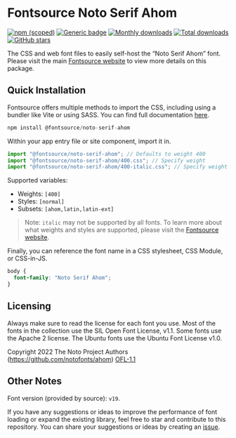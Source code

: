 # Fontsource Noto Serif Ahom

[![npm (scoped)](https://img.shields.io/npm/v/@fontsource/noto-serif-ahom?color=brightgreen)](https://www.npmjs.com/package/@fontsource/noto-serif-ahom) [![Generic badge](https://img.shields.io/badge/fontsource-passing-brightgreen)](https://github.com/fontsource/fontsource) [![Monthly downloads](https://badgen.net/npm/dm/@fontsource/noto-serif-ahom)](https://github.com/fontsource/fontsource) [![Total downloads](https://badgen.net/npm/dt/@fontsource/noto-serif-ahom)](https://github.com/fontsource/fontsource) [![GitHub stars](https://img.shields.io/github/stars/fontsource/fontsource.svg?style=social&label=Star)](https://github.com/fontsource/fontsource/stargazers)

The CSS and web font files to easily self-host the “Noto Serif Ahom” font. Please visit the main [Fontsource website](https://fontsource.org/fonts/noto-serif-ahom) to view more details on this package.

## Quick Installation

Fontsource offers multiple methods to import the CSS, including using a bundler like Vite or using SASS. You can find full documentation [here](https://fontsource.org/docs/getting-started/introduction).

```javascript
npm install @fontsource/noto-serif-ahom
```

Within your app entry file or site component, import it in.

```javascript
import "@fontsource/noto-serif-ahom"; // Defaults to weight 400
import "@fontsource/noto-serif-ahom/400.css"; // Specify weight
import "@fontsource/noto-serif-ahom/400-italic.css"; // Specify weight and style
```

Supported variables:
- Weights: `[400]`
- Styles: `[normal]`
- Subsets: `[ahom,latin,latin-ext]`

> Note: `italic` may not be supported by all fonts. To learn more about what weights and styles are supported, please visit the [Fontsource website](https://fontsource.org/fonts/noto-serif-ahom).

Finally, you can reference the font name in a CSS stylesheet, CSS Module, or CSS-in-JS.

```css
body {
  font-family: "Noto Serif Ahom";
}
```

## Licensing
Always make sure to read the license for each font you use. Most of the fonts in the collection use the SIL Open Font License, v1.1. Some fonts use the Apache 2 license. The Ubuntu fonts use the Ubuntu Font License v1.0.

Copyright 2022 The Noto Project Authors (https://github.com/notofonts/ahom)
[OFL-1.1](http://scripts.sil.org/OFL)

## Other Notes
Font version (provided by source): `v19`.

If you have any suggestions or ideas to improve the performance of font loading or expand the existing library, feel free to star and contribute to this repository. You can share your suggestions or ideas by creating an [issue](https://github.com/fontsource/fontsource/issues).